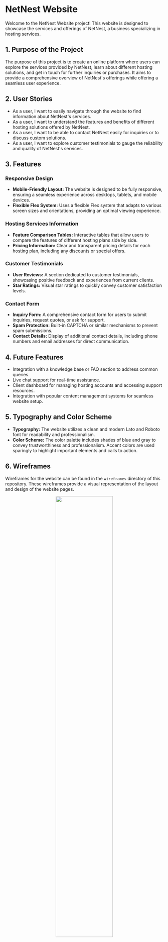 # NetNest Website

Welcome to the NetNest Website project! This website is designed to showcase the services and offerings of NetNest, a business specializing in hosting services.

## 1. Purpose of the Project

The purpose of this project is to create an online platform where users can explore the services provided by NetNest, learn about different hosting solutions, and get in touch for further inquiries or purchases. It aims to provide a comprehensive overview of NetNest's offerings while offering a seamless user experience.

## 2. User Stories

- As a user, I want to easily navigate through the website to find information about NetNest's services.
- As a user, I want to understand the features and benefits of different hosting solutions offered by NetNest.
- As a user, I want to be able to contact NetNest easily for inquiries or to discuss custom solutions.
- As a user, I want to explore customer testimonials to gauge the reliability and quality of NetNest's services.

## 3. Features

### Responsive Design
- **Mobile-Friendly Layout:** The website is designed to be fully responsive, ensuring a seamless experience across desktops, tablets, and mobile devices.
- **Flexible Flex System:** Uses a flexible Flex system that adapts to various screen sizes and orientations, providing an optimal viewing experience.

### Hosting Services Information
- **Feature Comparison Tables:** Interactive tables that allow users to compare the features of different hosting plans side by side.
- **Pricing Information:** Clear and transparent pricing details for each hosting plan, including any discounts or special offers.

### Customer Testimonials
- **User Reviews:** A section dedicated to customer testimonials, showcasing positive feedback and experiences from current clients.
- **Star Ratings:** Visual star ratings to quickly convey customer satisfaction levels.

### Contact Form
- **Inquiry Form:** A comprehensive contact form for users to submit inquiries, request quotes, or ask for support.
- **Spam Protection:** Built-in CAPTCHA or similar mechanisms to prevent spam submissions.
- **Contact Details:** Display of additional contact details, including phone numbers and email addresses for direct communication.


## 4. Future Features

- Integration with a knowledge base or FAQ section to address common queries.
- Live chat support for real-time assistance.
- Client dashboard for managing hosting accounts and accessing support resources.
- Integration with popular content management systems for seamless website setup.

## 5. Typography and Color Scheme

- **Typography:** The website utilizes a clean and modern Lato and Roboto font for readability and professionalism.
- **Color Scheme:** The color palette includes shades of blue and gray to convey trustworthiness and professionalism. Accent colors are used sparingly to highlight important elements and calls to action.

## 6. Wireframes

Wireframes for the website can be found in the `wireframes` directory of this repository. These wireframes provide a visual representation of the layout and design of the website pages.
 <p align="center">
   <img src="https://github.com/Bonzay993/Website-NetNest/blob/main/wireframes/Website-Desktop.jpg" style="width:60%; margin: 0 auto;"> 
 </p>

## 7. Technology

  - **HTML5:** Provides the structure and content of the website.
  - **CSS3:** Used for styling and layout, ensuring a visually appealing design.
  - **JavaScript:** Adds interactivity and dynamic content to the Help section of the website.
  - **Font Awesome:** Provides scalable vector icons that can be customized with CSS.

## 8. Testing

### 8.1 Code Validation

Ensuring the quality and correctness of the code is crucial for a robust and reliable website. The HTML and CSS code for the NetNest Website has been validated using the W3C validation services.

#### HTML Validation
- **W3C HTML Validator:** The HTML code has been checked using the W3C HTML Validator to ensure it follows the standards and is free from errors.
  - [Validate HTML](https://validator.w3.org/)

#### CSS Validation
- **W3C CSS Validator:** The CSS code has been validated using the W3C CSS Validator to ensure it meets the standards and is error-free.
  - [Validate CSS](https://jigsaw.w3.org/css-validator/)

#### Ligthouse Report
<p align="center">
  <img src="https://github.com/Bonzay993/Website-NetNest/blob/main/testcases/img/lighthouse-report1.png" style="width:80%;">
  <img src="https://github.com/Bonzay993/Website-NetNest/blob/main/testcases/img/lighthouse-report2.png" style="width:80%;">
</p>

### 8.2 Test Cases

For detailed test cases and steps to test the website, please refer to the [Test Cases](https://github.com/Bonzay993/Website-NetNest/wiki/Test-Cases) Wiki.

### 8.3 Fixed Bugs

For detailed changes and fixes, please refer to the latest [Releases Page](https://github.com/Bonzay993/Website-NetNest/releases)

### 8.4 Supported screens and browsers

#### Supported Screens
This website is designed to be responsive and works seamlessly across various screen sizes, including:
- Desktop screens (1200 pixels and above)
- Tablets and small laptops (976 pixels and above)
- Mobile devices (less than 976 pixels)

#### Supported Browsers
The website is compatible with all modern browsers, including:
- Google Chrome (latest versions)
- Mozilla Firefox (latest versions)
- Safari (latest versions)
- Microsoft Edge (latest versions)
- Opera (latest versions)

#### Simulators Used for Testing
To ensure the website looks great on all devices and browsers, the following simulators were used:
- Chrome DevTools Device Mode
- Firefox Responsive Design Mode
- Safari Web Inspector
- Microsoft Edge DevTools
- Opera Developer Tools

## 9. Deployment

### 9.1 Gitpod 

#### 1. Linking the Repository to GitHub

 **Clone the Repository:**
   - Open a terminal.
   - Navigate to the directory where the repository should be cloned.
   - Use the following command to clone the repository:
     ```bash
     git clone https://github.com/Bonzay993/Website-NetNest.git
     ```

 **Link to GitHub:**
   - Navigate into the cloned repository directory:
     ```bash
     cd Website-NetNest
     ```
   - Link the local repository to the GitHub repository:
     ```bash
     git remote add origin https://github.com/Bonzay993/Website-NetNest.git
     ```

 **Push Your Code:**
   - Push local changes to GitHub:
     ```bash
     git push -u origin main
     ```
   - Replace `main` with the name of the main branch if it differs.

#### 2. Opening the Workspace in Gitpod

 **Access Gitpod:**
   - Go to [Gitpod](https://gitpod.io/) and sign in with your GitHub account.

 **Open Workspace:**
   - Open the repository directly in Gitpod by appending `gitpod.io/#` to the repository URL:
     ```
     https://gitpod.io/#https://github.com/Bonzay993/Website-NetNest
     ```
   - This URL will automatically open the repository in a Gitpod workspace.

#### 3. Configuring Gitpod Extensions

Gitpod allows enhancing the development environment with extensions. Here are recommended extensions:
Install in Gitpod:
     - Open Gitpod.
     - Go to Extensions.
     - Search for "VSCode Icons" and click Install.

 **Live Server:**
   - Automatically reloads the website when files are saved.
   
 **Prettier:**
   - Code formatter that maintains code cleanliness and consistency.
   
 **VSCode Icons:**
   - Adds icons to files and folders in the file explorer for better navigation.
     

### 9.2 GitHub Pages

#### Setting Up GitHub Pages

1. **Navigate to Repository Settings:**
   - Go to the GitHub repository: [Website-NetNest](https://github.com/Bonzay993/Website-NetNest).
   - Click on the "Settings" tab.

2. **Select Source Branch:**
   - Scroll down to the "GitHub Pages" section.
   - Under "Source", select the main branch (e.g., `main`) from the dropdown.
   - Click on "Save".

3. **Access the Deployed Site:**
   - After saving, scroll back down to the "GitHub Pages" section.
   - A green success message will display with the site's URL.
   - The site will be published at:
     ```
     https://Bonzay993.github.io/Website-NetNest
     ```
   - It may take a few minutes for the site to be accessible after the initial setup.

#### Updating the Deployed Site

Whenever new changes are pushed to the main branch on GitHub, GitHub Pages will automatically rebuild and update the site.

## 10. Credits
**[Font Awesome](https://fontawesome.com/search)** - Custom fonts -- Font Awesome Free 6.5.2 by @fontawesome - https://fontawesome.com License - https://fontawesome.com/license/free Copyright 2024 Fonticons, Inc.



